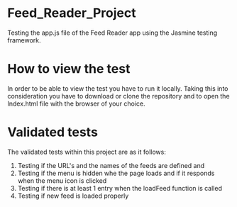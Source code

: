 # Feed_Reader_Project

Testing the app.js file of the Feed Reader app using the Jasmine testing framework. 

# How to view the test

In order to be able to view the test you have to run it locally. Taking this into consideration you have to download or clone the repository and to open the Index.html file with the browser of your choice. 

# Validated tests

The validated tests within this project are as it follows: 
  1. Testing if the URL's and the names of the feeds are defined and
  2. Testing if the menu is hidden whe the page loads and if it responds when the menu icon is clicked 
  3. Testing if there is at least 1 entry when the loadFeed function is called 
  4. Testing if new feed is loaded properly 
